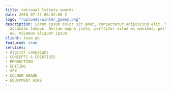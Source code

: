 ```yaml
---
title: national lottery awards
date: 2018-07-21 06:52:00 Z
logo: "/uploads/winter_games.png"
description: Lorem ipsum dolor sit amet, consectetur adipiscing elit. Morbi laoreet
  accumsan tempus. Nullam magna justo, porttitor vitae mi maximus, pellentesque tristique
  ex. Vivamus aliquet ipsum.
client: team gb
featured: true
services:
- digital campaigns
- CONCEPTS & CREATIVES
- PRODUCTION
- EDITING
- VFX
- COLOUR GRADE
- EQUIPMENT HIRE
---
```


